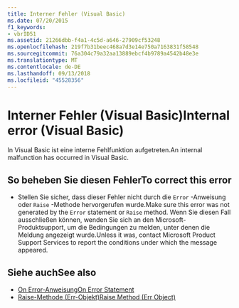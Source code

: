 ```yaml
---
title: Interner Fehler (Visual Basic)
ms.date: 07/20/2015
f1_keywords:
- vbrID51
ms.assetid: 21266dbb-f4a1-4c5d-a646-27909cf53248
ms.openlocfilehash: 219f7b31beec468a7d3e14e750a7163831f58548
ms.sourcegitcommit: 76a304c79a32aa13889ebcf4b9789a4542b48e3e
ms.translationtype: MT
ms.contentlocale: de-DE
ms.lasthandoff: 09/13/2018
ms.locfileid: "45528356"
---
```

# <a name="internal-error-visual-basic"></a><span data-ttu-id="36265-102">Interner Fehler (Visual Basic)</span><span class="sxs-lookup"><span data-stu-id="36265-102">Internal error (Visual Basic)</span></span>
<span data-ttu-id="36265-103">In Visual Basic ist eine interne Fehlfunktion aufgetreten.</span><span class="sxs-lookup"><span data-stu-id="36265-103">An internal malfunction has occurred in Visual Basic.</span></span>  
  
## <a name="to-correct-this-error"></a><span data-ttu-id="36265-104">So beheben Sie diesen Fehler</span><span class="sxs-lookup"><span data-stu-id="36265-104">To correct this error</span></span>  
  
-   <span data-ttu-id="36265-105">Stellen Sie sicher, dass dieser Fehler nicht durch die `Error` -Anweisung oder `Raise` -Methode hervorgerufen wurde.</span><span class="sxs-lookup"><span data-stu-id="36265-105">Make sure this error was not generated by the `Error` statement or `Raise` method.</span></span> <span data-ttu-id="36265-106">Wenn Sie diesen Fall ausschließen können, wenden Sie sich an den Microsoft-Produktsupport, um die Bedingungen zu melden, unter denen die Meldung angezeigt wurde.</span><span class="sxs-lookup"><span data-stu-id="36265-106">Unless it was, contact Microsoft Product Support Services to report the conditions under which the message appeared.</span></span>  
  
## <a name="see-also"></a><span data-ttu-id="36265-107">Siehe auch</span><span class="sxs-lookup"><span data-stu-id="36265-107">See also</span></span>

- [<span data-ttu-id="36265-108">On Error-Anweisung</span><span class="sxs-lookup"><span data-stu-id="36265-108">On Error Statement</span></span>](../../visual-basic/language-reference/statements/on-error-statement.md)  
- [<span data-ttu-id="36265-109">Raise-Methode (Err-Objekt)</span><span class="sxs-lookup"><span data-stu-id="36265-109">Raise Method (Err Object)</span></span>](xref:Microsoft.VisualBasic.ErrObject.Raise%2A)
